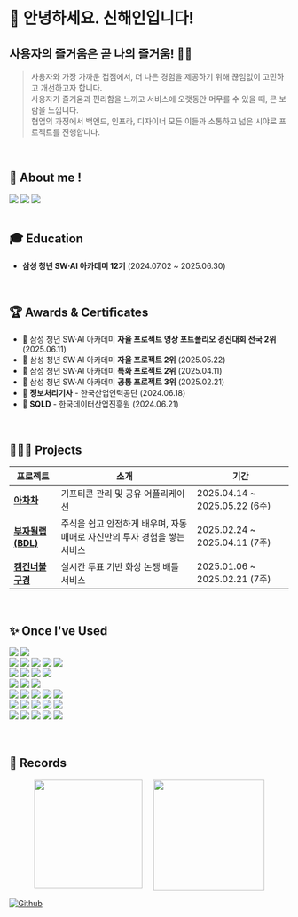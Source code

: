 # 👋 안녕하세요. 신해인입니다!

## 사용자의 즐거움은 곧 나의 즐거움! 💫🤩
> 사용자와 가장 가까운 접점에서, 더 나은 경험을 제공하기 위해 끊임없이 고민하고 개선하고자 합니다.  
> 사용자가 즐거움과 편리함을 느끼고 서비스에 오랫동안 머무를 수 있을 때, 큰 보람을 느낍니다.  
> 협업의 과정에서 백엔드, 인프라, 디자이너 모든 이들과 소통하고 넓은 시야로 프로젝트를 진행합니다.
<br>

## :eyes: About me ! 
<div>
  <a href="https://github.com/stitchzzang"><img src="https://img.shields.io/badge/github-181717?style=for-the-badge&logo=github&logoColor=white"/></a> 
  <a href="https://stitchzzang.tistory.com/"><img src="https://img.shields.io/badge/Tistory-orange?style=for-the-badge"/></a>
  <a href="mailto:godls0215@naver.com"><img src="https://img.shields.io/badge/godls0215@naver.com-4CAF50?style=for-the-badge&logo=gmail&logoColor=white"/></a>
</div>

<br>

## 🎓 Education
<ul>
  <li><b>삼성 청년 SW·AI 아카데미 12기</b> (2024.07.02 ~ 2025.06.30)</li>
</ul>

<br>

## 🏆 Awards & Certificates
<ul>
  <li>🥈 삼성 청년 SW·AI 아카데미 <b>자율 프로젝트 영상 포트폴리오 경진대회 전국 2위</b> (2025.06.11)</li>
  <li>🥈 삼성 청년 SW·AI 아카데미 <b>자율 프로젝트 2위</b> (2025.05.22)</li>
  <li>🥈 삼성 청년 SW·AI 아카데미 <b>특화 프로젝트 2위</b> (2025.04.11)</li>
  <li>🥉 삼성 청년 SW·AI 아카데미 <b>공통 프로젝트 3위</b> (2025.02.21)</li>
  <li>🪪 <b>정보처리기사</b> - 한국산업인력공단 (2024.06.18)</li>
  <li>🪪 <b>SQLD</b> - 한국데이터산업진흥원 (2024.06.21)</li>
</ul>

<br>

## 👩🏻‍💻 Projects
<table>
  <thead>
    <tr>
      <th>프로젝트</th>
      <th>소개</th>
      <th>기간</th>
    </tr>
  </thead>
  <tbody>
    <tr>
      <td><a href="https://github.com/stitchzzang/Achacha_PJT"><b>아차차</b></a></td>
      <td>기프티콘 관리 및 공유 어플리케이션</td>
      <td>2025.04.14 ~ 2025.05.22 (6주)</td>
    </tr>
    <tr>
      <td><a href="https://github.com/stitchzzang/BDL_PJT"><b>부자될랩(BDL)</b></a></td>
      <td>주식을 쉽고 안전하게 배우며, 자동 매매로 자신만의 투자 경험을 쌓는 서비스</td>
      <td>2025.02.24 ~ 2025.04.11 (7주)</td>
    </tr>
    <tr>
      <td><a href="https://github.com/stitchzzang/Overthecam_PJT"><b>캠건너불구경</b></a></td>
      <td>실시간 투표 기반 화상 논쟁 배틀 서비스</td>
      <td>2025.01.06 ~ 2025.02.21 (7주)</td>
    </tr>
  </tbody>
</table>
<br>

## :sparkles: Once I've Used
<div>
  <img src="https://img.shields.io/badge/figma-F24E1E?style=for-the-badge&logo=figma&logoColor=white"/>
  <img src="https://img.shields.io/badge/notion-000000?style=for-the-badge&logo=notion&logoColor=white"/>
  <br />
  <img src="https://img.shields.io/badge/javascript-F7DF1E?style=for-the-badge&logo=javascript&logoColor=black"/>
  <img src="https://img.shields.io/badge/typescript-3178C6?style=for-the-badge&logo=typescript&logoColor=white"/>
  <img src="https://img.shields.io/badge/react-0db7ed?style=for-the-badge&logo=react&logoColor=white"/>
  <img src="https://img.shields.io/badge/react_native-61DAFB?style=for-the-badge&logo=react&logoColor=white"/>
  <img src="https://img.shields.io/badge/vue.js-4FC08D?style=for-the-badge&logo=vue.js&logoColor=white"/>
  <br />
  <img src="https://img.shields.io/badge/html5-E34F26?style=for-the-badge&logo=html5&logoColor=white"/>
  <img src="https://img.shields.io/badge/css3-1572B6?style=for-the-badge&logo=css3&logoColor=white"/>
  <img src="https://img.shields.io/badge/tailwindcss-06B6D4?style=for-the-badge&logo=tailwindcss&logoColor=white"/>
  <img src="https://img.shields.io/badge/bootstrap-7952B3?style=for-the-badge&logo=bootstrap&logoColor=white"/>
  <br />
  <img src="https://img.shields.io/badge/react--native--elements-0082CB?style=for-the-badge&logo=react&logoColor=white"/>
  <img src="https://img.shields.io/badge/FCM-FFCA28?style=for-the-badge&logo=firebase&logoColor=black"/>
  <img src="https://img.shields.io/badge/echarts-AA3377?style=for-the-badge&logo=apacheecharts&logoColor=white"/>
  <br />
  <img src="https://img.shields.io/badge/react_query-FF4154?style=for-the-badge&logo=react-query&logoColor=white"/>
  <img src="https://img.shields.io/badge/react_router-CA4245?style=for-the-badge&logo=react-router&logoColor=white"/>
  <img src="https://img.shields.io/badge/axios-5A29E4?style=for-the-badge&logo=axios&logoColor=white"/>
  <img src="https://img.shields.io/badge/zustand-f6d365?style=for-the-badge&logo=zustand&logoColor=black"/>
  <img src="https://img.shields.io/badge/KY-6F42C1?style=for-the-badge&logoColor=white"/>
  <br />
  <img src="https://img.shields.io/badge/vite-646CFF?style=for-the-badge&logo=vite&logoColor=white"/>
  <img src="https://img.shields.io/badge/npm-CB3837?style=for-the-badge&logo=npm&logoColor=white"/>
  <img src="https://img.shields.io/badge/pnpm-F69220?style=for-the-badge&logo=pnpm&logoColor=white"/>
  <img src="https://img.shields.io/badge/eslint-4B32C3?style=for-the-badge&logo=eslint&logoColor=white"/>
  <img src="https://img.shields.io/badge/prettier-F7B93E?style=for-the-badge&logo=prettier&logoColor=black"/>
  <br />
  <img src="https://img.shields.io/badge/python-3776AB?style=for-the-badge&logo=python&logoColor=white"/>
  <img src="https://img.shields.io/badge/django-092E20?style=for-the-badge&logo=django&logoColor=white"/>
  <img src="https://img.shields.io/badge/mysql-4479A1?style=for-the-badge&logo=mysql&logoColor=white"/>
  <img src="https://img.shields.io/badge/postman-FF6C37?style=for-the-badge&logo=postman&logoColor=white"/>
  <img src="https://img.shields.io/badge/swagger-85EA2D?style=for-the-badge&logo=swagger&logoColor=black"/>
</div>
<br>
<br>

## 🧾 Records
<div style="display: flex; justify-content: center; gap: 20px;">
  <img src="https://github-readme-stats.vercel.app/api/top-langs/?username=stitchzzang&layout=donut" height="195">
  <img src="https://github-readme-stats.vercel.app/api?username=stitchzzang&show_icons=true&theme=transparent" height="200">
</div>

[![Github](https://www.codenary.co.kr/widget/github/api?username=신해인)](https://www.codenary.co.kr/user-profile/detail/신해인?github_ride=true&utm_source=github)
